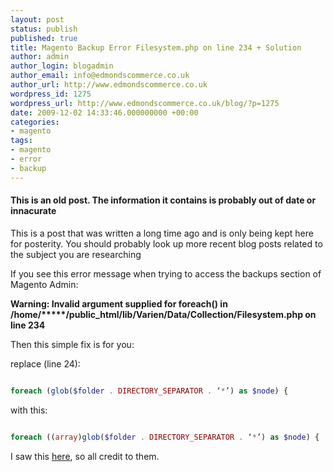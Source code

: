 ```yaml
---
layout: post
status: publish
published: true
title: Magento Backup Error Filesystem.php on line 234 + Solution
author: admin
author_login: blogadmin
author_email: info@edmondscommerce.co.uk
author_url: http://www.edmondscommerce.co.uk
wordpress_id: 1275
wordpress_url: http://www.edmondscommerce.co.uk/blog/?p=1275
date: 2009-12-02 14:33:46.000000000 +00:00
categories:
- magento
tags:
- magento
- error
- backup
---
```

<div class="oldpost"><h4>This is an old post. The information it contains is probably out of date or innacurate</h4>
<p>
This is a post that was written a long time ago and is only being kept here for posterity.
You should probably look up more recent blog posts related to the subject you are researching
</p>
</div>
If you see this error message when trying to access the backups section of Magento Admin:

<b>Warning: Invalid argument supplied for foreach() in /home/*****/public_html/lib/Varien/Data/Collection/Filesystem.php on line 234</b>

Then this simple fix is for you: 

replace (line 24):
```php

foreach (glob($folder . DIRECTORY_SEPARATOR . ‘*’) as $node) {

```

with this:
```php

foreach ((array)glob($folder . DIRECTORY_SEPARATOR . ‘*’) as $node) {

```

I saw this <a href="http://www.simplehelix.com/blog/2009/07/magento-backup-error/">here</a>, so all credit to them.

